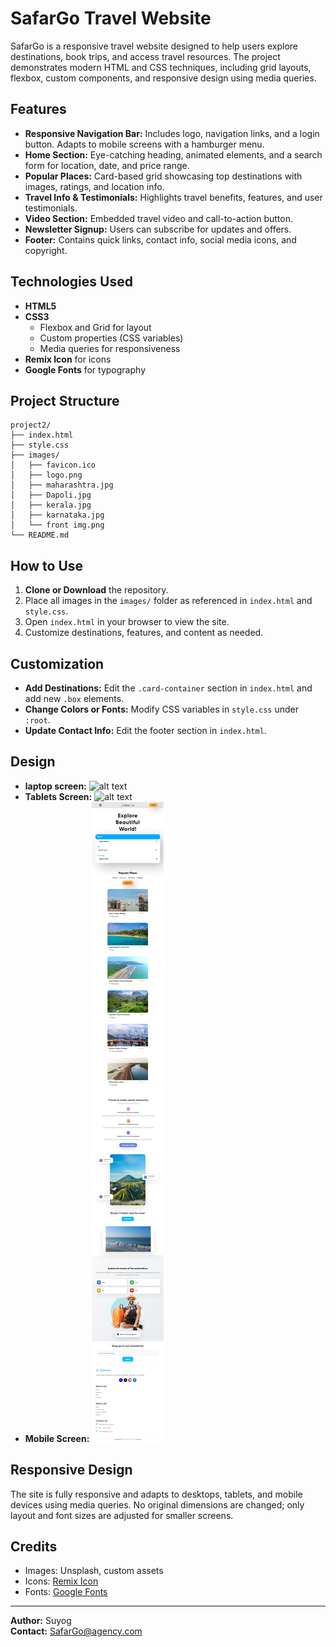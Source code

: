 # SafarGo Travel Website

SafarGo is a responsive travel website designed to help users explore destinations, book trips, and access travel resources. The project demonstrates modern HTML and CSS techniques, including grid layouts, flexbox, custom components, and responsive design using media queries.

## Features

- **Responsive Navigation Bar:** Includes logo, navigation links, and a login button. Adapts to mobile screens with a hamburger menu.
- **Home Section:** Eye-catching heading, animated elements, and a search form for location, date, and price range.
- **Popular Places:** Card-based grid showcasing top destinations with images, ratings, and location info.
- **Travel Info & Testimonials:** Highlights travel benefits, features, and user testimonials.
- **Video Section:** Embedded travel video and call-to-action button.
- **Newsletter Signup:** Users can subscribe for updates and offers.
- **Footer:** Contains quick links, contact info, social media icons, and copyright.

## Technologies Used

- **HTML5**
- **CSS3**
  - Flexbox and Grid for layout
  - Custom properties (CSS variables)
  - Media queries for responsiveness
- **Remix Icon** for icons
- **Google Fonts** for typography

## Project Structure

```
project2/
├── index.html
├── style.css
├── images/
│   ├── favicon.ico
│   ├── logo.png
│   ├── maharashtra.jpg
│   ├── Dapoli.jpg
│   ├── kerala.jpg
│   ├── karnataka.jpg
│   └── front img.png
└── README.md
```

## How to Use

1. **Clone or Download** the repository.
2. Place all images in the `images/` folder as referenced in `index.html` and `style.css`.
3. Open `index.html` in your browser to view the site.
4. Customize destinations, features, and content as needed.

## Customization

- **Add Destinations:** Edit the `.card-container` section in `index.html` and add new `.box` elements.
- **Change Colors or Fonts:** Modify CSS variables in `style.css` under `:root`.
- **Update Contact Info:** Edit the footer section in `index.html`.

## Design 
- **laptop screen:**
![alt text](images/127.0.0.1_5500_project2_index.html.png)
- **Tablets Screen:**
![alt text](<images/127.0.0.1_5500_project2_index.html (1).png>)
- **Mobile Screen:**
![alt text](<images/127.0.0.1_5500_project2_index.html (2)-1.png>)
## Responsive Design

The site is fully responsive and adapts to desktops, tablets, and mobile devices using media queries. No original dimensions are changed; only layout and font sizes are adjusted for smaller screens.

## Credits

- Images: Unsplash, custom assets
- Icons: [Remix Icon](https://remixicon.com/)
- Fonts: [Google Fonts](https://fonts.google.com/)

---

**Author:** Suyog  
**Contact:** SafarGo@agency.com
